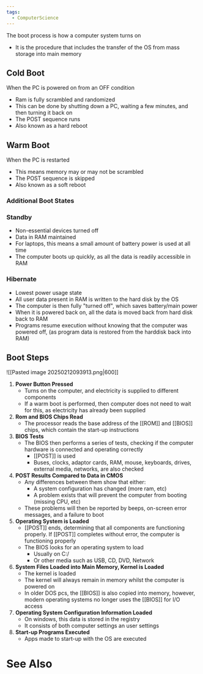 ```yaml
---
tags:
  - ComputerScience
---
```

The boot process is how a computer system turns on
- It is the procedure that includes the transfer of the OS from mass storage into main memory

## Cold Boot
When the PC is powered on from an OFF condition
- Ram is fully scrambled and randomized
- This can be done by shutting down a PC, waiting a few minutes, and then turning it back on
- The POST sequence runs
- Also known as a hard reboot

## Warm Boot
When the PC is restarted
- This means memory may or may not be scrambled
- The POST sequence is skipped
- Also known as a soft reboot

### Additional Boot States
### Standby
- Non-essential devices turned off
- Data in RAM maintained
- For laptops, this means a small amount of battery power is used at all time
- The computer boots up quickly, as all the data is readily accessible in RAM
### Hibernate 
- Lowest power usage state
- All user data present in RAM is written to the hard disk by the OS
- The computer is then fully "turned off", which saves battery/main power
- When it is powered back on, all the data is moved back from hard disk back to RAM
- Programs resume execution without knowing that the computer was powered off, (as program data is restored from the harddisk back into RAM)


## Boot Steps
![[Pasted image 20250212093913.png|600]]
1. **Power Button Pressed**
	- Turns on the computer, and electricity is supplied to different components
	- If a warm boot is performed, then computer does not need to wait for this, as electricity has already been supplied
2. **Rom and BIOS Chips Read**
	- The processor reads the base address of the [[ROM]] and [[BIOS]] chips, which contain the start-up instructions
3. **BIOS Tests**
	- The BIOS then performs a series of tests, checking if the computer hardware is connected and operating correctly
		- [[POST]] is used
		- Buses, clocks, adaptor cards, RAM, mouse, keyboards, drives, external media, networks, are also checked
4. **POST Results Compared to Data in CMOS**
	- Any differences between them show that either:
		- A system configuration has changed (more ram, etc)
		- A problem exists that will prevent the computer from booting (missing CPU, etc)
	- These problems will then be reported by beeps, on-screen error messages, and a failure to boot
5. **Operating System is Loaded**
	- [[POST]] ends, determining that all components are functioning properly. If [[POST]] completes without error, the computer is functioning properly
	- The BIOS looks for an operating system to load
		- Usually on C:/
		- Or other media such as USB, CD, DVD, Network
6. **System Files Loaded into Main Memory, Kernel is Loaded**
	- The kernel is loaded
	- The kernel will always remain in memory whilst the computer is powered on
	- In older DOS pcs, the [[BIOS]] is also copied into memory, however, modern operating systems no longer uses the [[BIOS]] for I/O access
7. **Operating System Configuration Information Loaded**
	- On windows, this data is stored in the registry
	- It consists of both computer settings an user settings
8. **Start-up Programs Executed**
	- Apps made to start-up with the OS are executed


# See Also